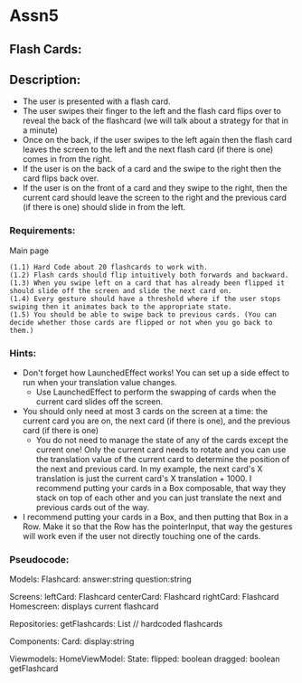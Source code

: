 # Assn5

## Flash Cards:

## Description:
- The user is presented with a flash card.
- The user swipes their finger to the left and the flash card flips over to reveal the back of the flashcard (we will talk about a strategy for that in a minute)
- Once on the back, if the user swipes to the left again then the flash card leaves the screen to the left and the next flash card (if there is one) comes in from the right.
- If the user is on the back of a card and the swipe to the right then the card flips back over.
- If the user is on the front of a card and they swipe to the right, then the current card should leave the screen to the right and the previous card (if there is one) should slide in from the left.


### Requirements:
Main page

    (1.1) Hard Code about 20 flashcards to work with.
    (1.2) Flash cards should flip intuitively both forwards and backward.
    (1.3) When you swipe left on a card that has already been flipped it should slide off the screen and slide the next card on.
    (1.4) Every gesture should have a threshold where if the user stops swiping then it animates back to the appropriate state.
    (1.5) You should be able to swipe back to previous cards. (You can decide whether those cards are flipped or not when you go back to them.)

### Hints:
- Don't forget how LaunchedEffect works! You can set up a side effect to run when your translation value changes.
    * Use LaunchedEffect to perform the swapping of cards when the current card slides off the screen.
- You should only need at most 3 cards on the screen at a time: the current card you are on, the next card (if there is one), and the previous card (if there is one)
    * You do not need to manage the state of any of the cards except the current one! Only the current card needs to rotate and you can use the translation value of the current card to determine the position of the next and previous card. In my example, the next card's X translation is just the current card's X translation + 1000.
    I recommend putting your cards in a Box composable, that way they stack on top of each other and you can just translate the next and previous cards out of the way.
- I recommend putting your cards in a Box, and then putting that Box in a Row. Make it so that the Row has the pointerInput, that way the gestures will work even if the user not directly touching one of the cards.

### Pseudocode:

Models:
    Flashcard:
        answer:string
        question:string

Screens:
    leftCard: Flashcard
    centerCard: Flashcard
    rightCard: Flashcard
    Homescreen:
        displays current flashcard

Repositories:
    getFlashcards: List<Flashcards> // hardcoded flashcards

Components:
    Card:
        display:string

Viewmodels:
    HomeViewModel:
        State:
            flipped: boolean
            dragged: boolean
        getFlashcard

